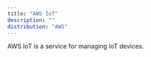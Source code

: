 ```yaml
---
title: "AWS IoT"
description: ""
distribution: "AWS"
---
```


AWS IoT is a service for managing IoT devices.
